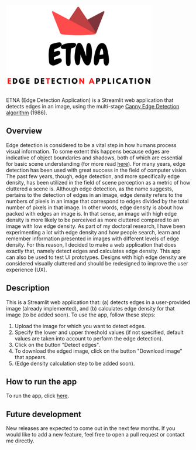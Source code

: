 # <img src = "https://github.com/n3urovirtual/Edge_Detection_Application/blob/main/Images/logo_background.png" width = 400, height = 225>
ETNA (Edge Detection Application) is a Streamlit web application that detects edges in an image, using the multi-stage [Canny Edge Detection algorithm](https://ieeexplore.ieee.org/abstract/document/4767851) (1986).

## Overview
Edge detection is considered to be a vital step in how humans process visual information. To some extent this happens because edges are indicative of object boundaries and shadows, both of which are essential for basic scene understanding (for more read [here](https://www.sciencedirect.com/science/article/pii/S0042698918302050#!)). For many years, edge detection has been used with great success in the field of computer vision. Τhe past few years, though, edge detection, and more specifically edge density, has been  utilized in the field of scene perception as a metric of how cluttered a scene is. Although edge detection, as the name suggests, pertains to the detection of edges in an image, edge density refers to the numbers of pixels in an image that correspond to edges divided by the total number of pixels in that image. In other words, edge density is about how packed with edges an image is. In that sense, an image with high edge density is more likely to be perceived as more cluttered compared to an image with low edge density. As part of my doctoral research, I have been experimenting a lot with edge density and how people search, learn and remember information presented in images with different levels of edge density. For this reason, I decided to make a web application that does exactly that, namely detect edges and calculates edge density. This app can also be used to test UI prototypes. Designs with high edge density are considered visually cluttered and should be redesigned to improve the user experience (UX).

## Description
This is a Streamlit web application that: (a) detects edges in a user-provided image (already implemented), and (b) calculates edge density for that image (to be added soon). To use the app, follow these steps:
1. Upload the image for which you want to detect edges.
2. Specify the lower and upper threshold values (if not specified, default values are taken into account to perform the edge detection).
3. Click on the button "Detect edges".
4. To download the edged image, click on the button "Download image" that appears. 
5. (Edge density calculation step to be added soon).


## How to run the app

To run the app, click [here](https://share.streamlit.io/n3urovirtual/edge_detection_application/main/edge_detection.py).

## Future development

New releases are expected to come out in the next few months. If you would like to add a new feature, feel free to open a pull request or contact me directly. 
